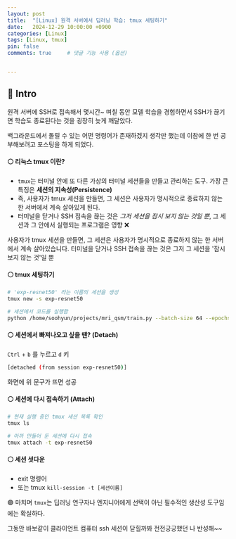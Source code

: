 ```yaml
---
layout: post
title:  "[Linux] 원격 서버에서 딥러닝 학습: tmux 세팅하기"
date:   2024-12-29 10:00:00 +0900
categories: [Linux]
tags: [Linux, tmux]
pin: false
comments: true     # 댓글 기능 사용 (옵션)


---
```

## 🔵 Intro

원격 서버에 SSH로 접속해서 몇시간~ 며칠 동안 모델 학습을 경험하면서 SSH가 끊기면 학습도 종료된다는 것을 굉장히 늦게 깨달았다.

백그라운드에서 돌릴 수 있는 어떤 명령어가 존재하겠지 생각만 했는데 이참에 한 번 공부해보려고 포스팅을 하게 되었다.

#### ⚪ 리눅스 tmux 이란?
- `tmux`는 터미널 안에 또 다른 가상의 터미널 세션들을 만들고 관리하는 도구. 가장 큰 특징은 **세션의 지속성(Persistence)**
- 즉, 사용자가 tmux 세션을 만들면, 그 세션은 사용자가 명시적으로 종료하지 않는 한 서버에서 계속 살아있게 된다.
- 터미널을 닫거나 SSH 접속을 끊는 것은 *그저 세션을 잠시 보지 않는 것일 뿐*, 그 세션과 그 안에서 실행되는 프로그램은 영향 ❌

사용자가 tmux 세션을 만들면, 그 세션은 사용자가 명시적으로 종료하지 않는 한 서버에서 계속 살아있습니다. 터미널을 닫거나 SSH 접속을 끊는 것은 그저 그 세션을 '잠시 보지 않는 것'일 뿐


#### ⚪ tmux 세팅하기
```bash
# 'exp-resnet50' 라는 이름의 세션을 생성
tmux new -s exp-resnet50

# 세션에서 코드를 실행함
python /home/soohyun/projects/mri_qsm/train.py --batch-size 64 --epochs 100
```

#### ⚪ 세션에서 빠져나오고 싶을 땐? (Detach)
`Ctrl` + `b` 를 누르고 `d` 키

```bash
[detached (from session exp-resnet50)]
```
화면에 위 문구가 뜨면 성공

#### ⚪ 세션에 다시 접속하기 (Attach)
```bash
# 현재 실행 중인 tmux 세션 목록 확인
tmux ls

# 아까 만들어 둔 세션에 다시 접속
tmux attach -t exp-resnet50
```
#### ⚪ 세션 셧다운
- exit 명령어
- 또는 tmux `kill-session -t [세션이름]`

🟣 마치며
`tmux`는 딥러닝 연구자나 엔지니어에게 선택이 아닌 필수적인 생산성 도구임에는 확실하다. 

그동안 바보같이 클라이언트 컴퓨터 ssh 세션이 닫힐까봐 전전긍긍했던 나 반성해~~


